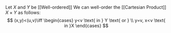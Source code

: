 Let $X$ and $Y$ be [[Well-ordered]]
We can well-order the [[Cartesian Product]] $X\times Y$ as follows:
$$
(x,y)<(u,v)\iff \begin{cases}
y<v \text{ in } Y \text{ or } \\
y=v, x<v \text{ in }X
\end{cases}
$$
